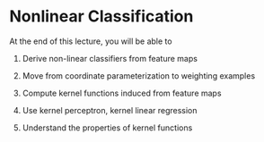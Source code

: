 # Nonlinear Classification

At the end of this lecture, you will be able to

1. Derive non-linear classifiers from feature maps

2. Move from coordinate parameterization to weighting examples

3. Compute kernel functions induced from feature maps

4. Use kernel perceptron, kernel linear regression

5. Understand the properties of kernel functions
